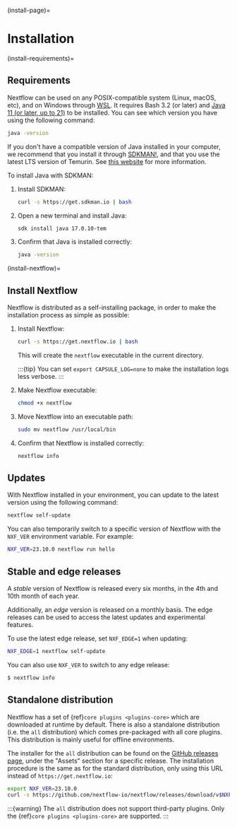 (install-page)=

# Installation

(install-requirements)=

## Requirements

Nextflow can be used on any POSIX-compatible system (Linux, macOS, etc), and on Windows through [WSL](https://en.wikipedia.org/wiki/Windows_Subsystem_for_Linux). It requires Bash 3.2 (or later) and [Java 11 (or later, up to 21)](http://www.oracle.com/technetwork/java/javase/downloads/index.html) to be installed. You can see which version you have using the following command:

```bash
java -version
```

If you don't have a compatible version of Java installed in your computer, we recommend that you install it through [SDKMAN!](https://sdkman.io/), and that you use the latest LTS version of Temurin. See [this website](https://whichjdk.com/) for more information.

To install Java with SDKMAN:

1. Install SDKMAN:

    ```bash
    curl -s https://get.sdkman.io | bash
    ```

2. Open a new terminal and install Java:

    ```bash
    sdk install java 17.0.10-tem
    ```

3. Confirm that Java is installed correctly:

    ```bash
    java -version
    ```

(install-nextflow)=

## Install Nextflow

Nextflow is distributed as a self-installing package, in order to make the installation process as simple as possible:

1. Install Nextflow:

    ```bash
    curl -s https://get.nextflow.io | bash
    ```

    This will create the `nextflow` executable in the current directory.

    :::{tip}
    You can set `export CAPSULE_LOG=none` to make the installation logs less verbose.
    :::

2. Make Nextflow executable:

    ```bash
    chmod +x nextflow
    ```

3. Move Nextflow into an executable path:

    ```bash
    sudo mv nextflow /usr/local/bin
    ```

4. Confirm that Nextflow is installed correctly:

    ```bash
    nextflow info
    ```

## Updates

With Nextflow installed in your environment, you can update to the latest version using the following command:

```bash
nextflow self-update
```

You can also temporarily switch to a specific version of Nextflow with the `NXF_VER` environment variable. For example:

```bash
NXF_VER=23.10.0 nextflow run hello
```

## Stable and edge releases

A *stable* version of Nextflow is released every six months, in the 4th and 10th month of each year.

Additionally, an *edge* version is released on a monthly basis. The edge releases can be used to access the latest updates and experimental features.

To use the latest edge release, set `NXF_EDGE=1` when updating:

```bash
NXF_EDGE=1 nextflow self-update
```

You can also use `NXF_VER` to switch to any edge release:

```bash
$ nextflow info
```

## Standalone distribution

Nextflow has a set of {ref}`core plugins <plugins-core>` which are downloaded at runtime by default. There is also a standalone distribution (i.e. the `all` distribution) which comes pre-packaged with all core plugins. This distribution is mainly useful for offline environments.

The installer for the `all` distribution can be found on the [GitHub releases page](https://github.com/nextflow-io/nextflow/releases), under the "Assets" section for a specific release. The installation procedure is the same as for the standard distribution, only using this URL instead of `https://get.nextflow.io`:

```bash
export NXF_VER=23.10.0
curl -s https://github.com/nextflow-io/nextflow/releases/download/v$NXF_VER/nextflow-$NXF_VER-all
```

:::{warning}
The `all` distribution does not support third-party plugins. Only the {ref}`core plugins <plugins-core>` are supported.
:::
